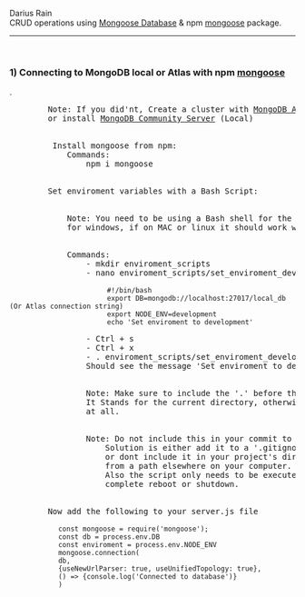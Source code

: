 <p>
Darius Rain <br>
CRUD operations using <a href="https://www.mongodb.com/">Mongoose Database</a> 
& npm <a href="https://www.npmjs.com/package/mongoose">mongoose</a> package.
</p>
<hr>
<br>
<h3> 1) Connecting to MongoDB local or Atlas with npm <a href="https://www.npmjs.com/package/mongoose">mongoose</a></h3>.
<div>
    <pre>
        Note: If you did'nt, Create a cluster with <a href="https://www.mongodb.com/cloud/atlas">MongoDB Atlas</a> (Cloud) 
        or install <a href="https://www.mongodb.com/download-center/community">MongoDB Community Server</a> (Local)
        <br>
         Install mongoose from npm:
            Commands:
                npm i mongoose
        <br>
        Set enviroment variables with a Bash Script:
            <br>
            Note: You need to be using a Bash shell for the above script to work if you dont install <a href="https://git-scm.com/downloads">Git Bash</a> 
            for windows, if on MAC or linux it should work without Git Bash.
            <br>
            Commands:
                - mkdir enviroment_scripts
                - nano enviroment_scripts/set_enviroment_development.sh
                    <code>
                        #!/bin/bash
                        export DB=mongodb://localhost:27017/local_db (Or Atlas connection string)
                        export NODE_ENV=development
                        echo 'Set enviroment to development'        
                    </code>
                - Ctrl + s
                - Ctrl + x
                - . enviroment_scripts/set_enviroment_development.sh
                Should see the message 'Set enviroment to development'
                <br>
                Note: Make sure to include the '.' before the path to the shell script.
                It Stands for the current directory, otherwise the enviroment wont be set 
                at all.
                <br>
                Note: Do not include this in your commit to git, github or public source file.
                    Solution is either add it to a '.gitignore' file 
                    or dont include it in your project's directory at all and execute it
                    from a path elsewhere on your computer. 
                    Also the script only needs to be executed again if your computer did a 
                    complete reboot or shutdown.
                <br>
        Now add the following to your server.js file  
            <code>
            const mongoose = require('mongoose');
            const db = process.env.DB
            const enviroment = process.env.NODE_ENV
            mongoose.connection(
            db, 
            {useNewUrlParser: true, useUnifiedTopology: true}, 
            () => {console.log('Connected to database')}
            )
            </code>
    </pre>
</div>
